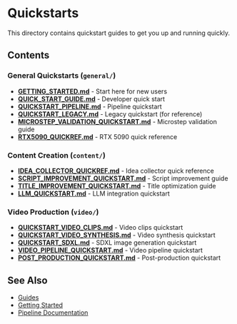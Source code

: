 # Quickstarts

This directory contains quickstart guides to get you up and running quickly.

## Contents

### General Quickstarts (`general/`)
- **[GETTING_STARTED.md](general/GETTING_STARTED.md)** - Start here for new users
- **[QUICK_START_GUIDE.md](general/QUICK_START_GUIDE.md)** - Developer quick start
- **[QUICKSTART_PIPELINE.md](general/QUICKSTART_PIPELINE.md)** - Pipeline quickstart
- **[QUICKSTART_LEGACY.md](general/QUICKSTART_LEGACY.md)** - Legacy quickstart (for reference)
- **[MICROSTEP_VALIDATION_QUICKSTART.md](general/MICROSTEP_VALIDATION_QUICKSTART.md)** - Microstep validation guide
- **[RTX5090_QUICKREF.md](general/RTX5090_QUICKREF.md)** - RTX 5090 quick reference

### Content Creation (`content/`)
- **[IDEA_COLLECTOR_QUICKREF.md](content/IDEA_COLLECTOR_QUICKREF.md)** - Idea collector quick reference
- **[SCRIPT_IMPROVEMENT_QUICKSTART.md](content/SCRIPT_IMPROVEMENT_QUICKSTART.md)** - Script improvement guide
- **[TITLE_IMPROVEMENT_QUICKSTART.md](content/TITLE_IMPROVEMENT_QUICKSTART.md)** - Title optimization guide
- **[LLM_QUICKSTART.md](content/LLM_QUICKSTART.md)** - LLM integration quickstart

### Video Production (`video/`)
- **[QUICKSTART_VIDEO_CLIPS.md](video/QUICKSTART_VIDEO_CLIPS.md)** - Video clips quickstart
- **[QUICKSTART_VIDEO_SYNTHESIS.md](video/QUICKSTART_VIDEO_SYNTHESIS.md)** - Video synthesis quickstart
- **[QUICKSTART_SDXL.md](video/QUICKSTART_SDXL.md)** - SDXL image generation quickstart
- **[VIDEO_PIPELINE_QUICKSTART.md](video/VIDEO_PIPELINE_QUICKSTART.md)** - Video pipeline quickstart
- **[POST_PRODUCTION_QUICKSTART.md](video/POST_PRODUCTION_QUICKSTART.md)** - Post-production quickstart

## See Also
- [Guides](../guides/)
- [Getting Started](general/GETTING_STARTED.md)
- [Pipeline Documentation](../PrismQ/Pipeline/)
